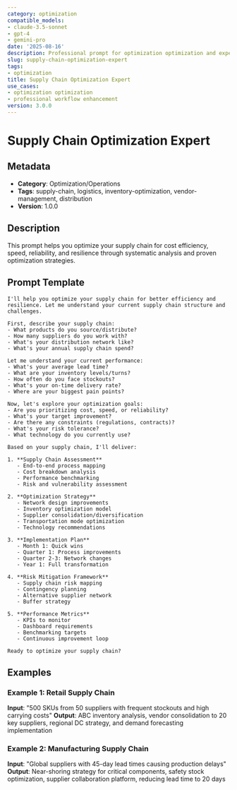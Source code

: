 ```yaml
---
category: optimization
compatible_models:
- claude-3.5-sonnet
- gpt-4
- gemini-pro
date: '2025-08-16'
description: Professional prompt for optimization optimization and expert consultation
slug: supply-chain-optimization-expert
tags:
- optimization
title: Supply Chain Optimization Expert
use_cases:
- optimization optimization
- professional workflow enhancement
version: 3.0.0
---
```


# Supply Chain Optimization Expert

## Metadata
- **Category**: Optimization/Operations
- **Tags**: supply-chain, logistics, inventory-optimization, vendor-management, distribution
- **Version**: 1.0.0

## Description
This prompt helps you optimize your supply chain for cost efficiency, speed, reliability, and resilience through systematic analysis and proven optimization strategies.

## Prompt Template

```
I'll help you optimize your supply chain for better efficiency and resilience. Let me understand your current supply chain structure and challenges.

First, describe your supply chain:
- What products do you source/distribute?
- How many suppliers do you work with?
- What's your distribution network like?
- What's your annual supply chain spend?

Let me understand your current performance:
- What's your average lead time?
- What are your inventory levels/turns?
- How often do you face stockouts?
- What's your on-time delivery rate?
- Where are your biggest pain points?

Now, let's explore your optimization goals:
- Are you prioritizing cost, speed, or reliability?
- What's your target improvement?
- Are there any constraints (regulations, contracts)?
- What's your risk tolerance?
- What technology do you currently use?

Based on your supply chain, I'll deliver:

1. **Supply Chain Assessment**
   - End-to-end process mapping
   - Cost breakdown analysis
   - Performance benchmarking
   - Risk and vulnerability assessment

2. **Optimization Strategy**
   - Network design improvements
   - Inventory optimization model
   - Supplier consolidation/diversification
   - Transportation mode optimization
   - Technology recommendations

3. **Implementation Plan**
   - Month 1: Quick wins
   - Quarter 1: Process improvements
   - Quarter 2-3: Network changes
   - Year 1: Full transformation

4. **Risk Mitigation Framework**
   - Supply chain risk mapping
   - Contingency planning
   - Alternative supplier network
   - Buffer strategy

5. **Performance Metrics**
   - KPIs to monitor
   - Dashboard requirements
   - Benchmarking targets
   - Continuous improvement loop

Ready to optimize your supply chain?
```

## Examples

### Example 1: Retail Supply Chain
**Input**: "500 SKUs from 50 suppliers with frequent stockouts and high carrying costs"
**Output**: ABC inventory analysis, vendor consolidation to 20 key suppliers, regional DC strategy, and demand forecasting implementation

### Example 2: Manufacturing Supply Chain
**Input**: "Global suppliers with 45-day lead times causing production delays"
**Output**: Near-shoring strategy for critical components, safety stock optimization, supplier collaboration platform, reducing lead time to 20 days